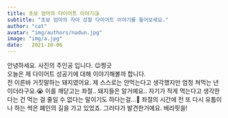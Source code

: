 ```yaml
---
title: 초보 엄마의 다이어트 이야기😘
subtitle: "초보 엄마의 자아 성찰 다이어트 이야기를 들어보세요."
author: "cat"
avatar: "img/authors/nadun.jpg"
image: "img/a.jpg"
date:   2021-10-06 
---
```


안녕하세요. 사진의 주인공 입니다. 😉찡긋<br>오늘은 제 다이어트 성공기에 대해 이야기해볼까 합니다.<br>전 이른바 거짓말하는 돼지였어요. 제 스스로는 안먹는다고 생각했지만 엄청 쳐먹는 년이더라구요.😭 이를 깨닫고는 좌절.. 돼지들은 알거예요.. 자기가 적게 먹는다고 생각한다는 건 먹는 걸 줄일 수 없다는 말이기도 하다는걸...🙈 좌절의 시간에 전 또 다시 유툽이나 하는 썩은 폐인의 길을 가고 있었죠. 그러다가 발견한거예요. 베라핏을!
